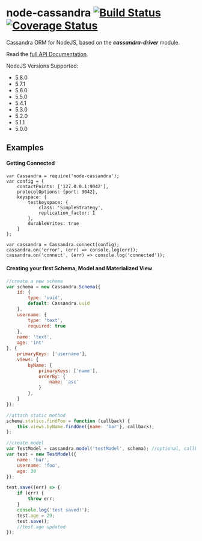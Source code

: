# node-cassandra  [![Build Status][travis-badge]][travis-link] [![Coverage Status][coveralls-badge]][coveralls-link]


<!-- badge image references -->

[travis-badge]: https://travis-ci.org/vertebrae-org/node-cassandra.svg?branch=master
[travis-link]: https://travis-ci.org/vertebrae-org/node-cassandra

[coveralls-badge]: https://coveralls.io/repos/github/vertebrae-org/node-cassandra/badge.svg?branch=master
[coveralls-link]: https://coveralls.io/github/vertebrae-org/node-cassandra?branch=master

Cassandra ORM for NodeJS, based on the ***cassandra-driver*** module.

Read the [full API Documentation](http://vertebrae-org.github.io/node-cassandra).

NodeJS Versions Supported:
  - 5.8.0
  - 5.7.1
  - 5.6.0
  - 5.5.0
  - 5.4.1
  - 5.3.0
  - 5.2.0
  - 5.1.1
  - 5.0.0


Examples
--------

<h4>Getting Connected</h4>

```javacript
var Cassandra = require('node-cassandra');
var config = {
    contactPoints: ['127.0.0.1:9042'], 
    protocolOptions: {port: 9042},
    keyspace: {
        testkeyspace: {
            class: 'SimpleStrategy',
            replication_factor: 1
        },
        durableWrites: true
    }
};

var cassandra = Cassandra.connect(config);
cassandra.on('error', (err) => console.log(err));
cassandra.on('connect', (err) => console.log('connected'));
```


<h4>Creating your first Schema, Model and Materialized View</h4>

```javascript
//create a new schema
var schema = new Cassandra.Schema({
    id: {
        type: 'uuid',
        default: Cassandra.uuid
    },
    username: {
        type: 'text',
        required: true
    },
    name: 'text',
    age: 'int'
}, {
    primaryKeys: ['username'],
    views: {
        byName: {
            primaryKeys: ['name'],
            orderBy: {
                name: 'asc'
            }
        },
    }
});

//attach static method
schema.statics.findFoo = function (callback) {
    this.views.byName.findOne({name: 'bar'}, callback);  
};

//create model
var TestModel = cassandra.model('testModel', schema); //optional, callback);
var test = new TestModel({
    name: 'bar',
    username: 'foo',
    age: 30
});

test.save((err) => {
    if (err) {
        throw err;
    }
    console.log('test saved!');
    test.age = 29;
    test.save();
    //test.age updated
});
```
